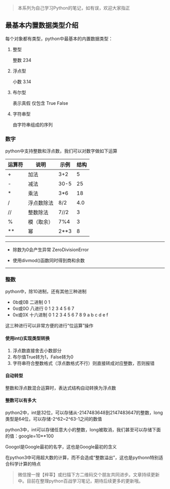 > 本系列为自己学习Python的笔记，如有误，欢迎大家指正

## 最基本内置数据类型介绍

每个对象都有类型，python中最基本的内置数据类型：

1. 整型

   整数  234 

2. 浮点型

   小数  3.14

3. 布尔型

   表示真假 仅包含 True False

4. 字符串型

   由字符串组成的序列

### 数字

python中支持整数和浮点数，我们可以对数字做如下运算

| 运算符 | 说明       | 示例 | 结构 |
| ------ | ---------- | ---- | ---- |
| +      | 加法       | 3+2  | 5    |
| -      | 减法       | 30-5 | 25   |
| *      | 乘法       | 3*6  | 18   |
| /      | 浮点数除法 | 8/2  | 4.0  |
| //     | 整数除法   | 7//2 | 3    |
| %      | 模（取余） | 7%4  | 3    |
| **     | 幂         | 2**3 | 8    |

-----

- 除数为0会产生异常 ZeroDivisionError

- 使用divmod()函数同时得到商和余数

--------

### 整数

python中，除10进制，还有其他三种进制

- 0b或0B 二进制 0 1
- 0o或0O 八进行 0 1 2 3 4 5 6 7
- 0x或0X 十六进制 0 1 2 3 4 5 6 7 8 9 a b c d e f

这三种进行可以非常方便的进行“位运算”操作

#### 使用int()实现类型转换

1. 浮点数直接舍去小数部分
2. 布尔值True转为1，False转为0
3. 字符串符合整数格式（浮点数格式不行）则直接转成对应整数，否则报错

#### 自动转型

整数和浮点数混合运算时，表达式结构自动转换为浮点数

#### 整数可以有多大

python2中，int是32位，可以存储从-2147483648到2147483647的整数，long类型是64位，可以存储-2^62~2^63-1之间的数值

python3中，int可以存储任意大小的整数，long被取消，我们甚至可以存储下面的值：google=10**100

Googol是Google最初的名字，这也是Google最初的含义

在python3中可用超大数的计算，而不会造成“整数溢出”，这也是pythonn特别适合科学计算的特点

> 微信搜一搜【梓莘】或扫描下方二维码交个朋友共同进步。文章持续更新中。目前在整理python百战学习笔记，期待后续更多的更新哦。

